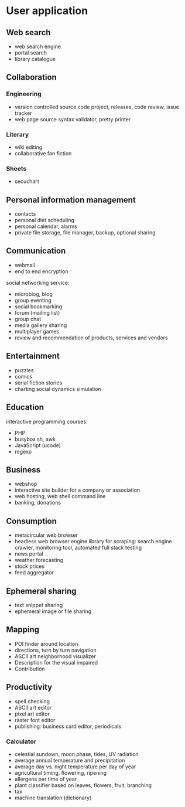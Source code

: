 # User application

## Web search

* web search engine
* portal search
* library catalogue

## Collaboration

### Engineering

* version controlled source code project, releases, code review, issue tracker
* web page source syntax validator, pretty printer

### Literary

* wiki editing
* collaborative fan fiction

### Sheets

* secuchart

## Personal information management

* contacts
* personal diet scheduling
* personal calendar, alarms
* private file storage, file manager, backup, optional sharing

## Communication

* webmail
* end to end encryption

social networking service:

* microblog, blog
* group eventing
* social bookmarking
* forum (mailing list)
* group chat
* media gallery sharing
* multiplayer games
* review and recommendation of products, services and vendors

## Entertainment

* puzzles
* comics
* serial fiction stories
* charting social dynamics simulation

## Education

interactive programming courses:

* PHP
* busybox sh, awk
* JavaScript (ucode)
* regexp

## Business

* webshop
* interactive site builder for a company or association
* web hosting, web shell command line
* banking, donations

## Consumption

* metacircular web browser
* headless web browser engine library for scraping: search engine crawler, monitoring tool, automated full stack testing
* news portal
* weather forecasting
* stock prices
* feed aggregator

## Ephemeral sharing

* text snippet sharing
* ephemeral image or file sharing

## Mapping

* POI finder around location
* directions, turn by turn navigation
* ASCII art neighborhood visualizer
* Description for the visual impaired
* Contribution

## Productivity

* spell checking
* ASCII art editor
* pixel art editor
* raster font editor
* publishing: business card editor, periodicals

### Calculator

* celestial sundown, moon phase, tides, UV radiation
* average annual temperature and precipitation
* average day vs. night temperature per day of year
* agricultural timing, flowering, ripening
* allergens per time of year
* plant classifier based on leaves, flowers, fruit, branching
* tax
* machine translation (dictionary)
